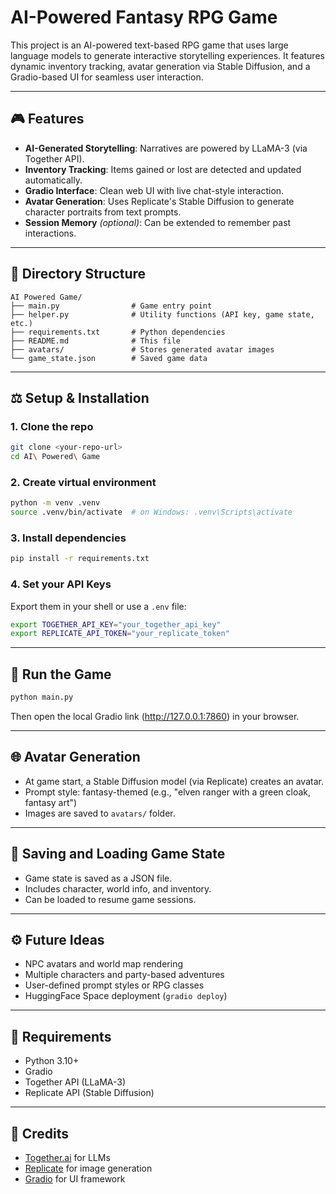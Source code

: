 # AI-Powered Fantasy RPG Game

This project is an AI-powered text-based RPG game that uses large language models to generate interactive storytelling experiences. It features dynamic inventory tracking, avatar generation via Stable Diffusion, and a Gradio-based UI for seamless user interaction.

---

## 🎮 Features

- **AI-Generated Storytelling**: Narratives are powered by LLaMA-3 (via Together API).
- **Inventory Tracking**: Items gained or lost are detected and updated automatically.
- **Gradio Interface**: Clean web UI with live chat-style interaction.
- **Avatar Generation**: Uses Replicate's Stable Diffusion to generate character portraits from text prompts.
- **Session Memory** *(optional)*: Can be extended to remember past interactions.

---

## 📂 Directory Structure

```
AI Powered Game/
├── main.py                # Game entry point
├── helper.py              # Utility functions (API key, game state, etc.)
├── requirements.txt       # Python dependencies
├── README.md              # This file
├── avatars/               # Stores generated avatar images
└── game_state.json        # Saved game data
```

---

## ⚖️ Setup & Installation

### 1. Clone the repo
```bash
git clone <your-repo-url>
cd AI\ Powered\ Game
```

### 2. Create virtual environment
```bash
python -m venv .venv
source .venv/bin/activate  # on Windows: .venv\Scripts\activate
```

### 3. Install dependencies
```bash
pip install -r requirements.txt
```

### 4. Set your API Keys
Export them in your shell or use a `.env` file:
```bash
export TOGETHER_API_KEY="your_together_api_key"
export REPLICATE_API_TOKEN="your_replicate_token"
```

---

## 🚀 Run the Game
```bash
python main.py
```
Then open the local Gradio link (http://127.0.0.1:7860) in your browser.

---

## 🌐 Avatar Generation
- At game start, a Stable Diffusion model (via Replicate) creates an avatar.
- Prompt style: fantasy-themed (e.g., "elven ranger with a green cloak, fantasy art")
- Images are saved to `avatars/` folder.

---

## 📃 Saving and Loading Game State
- Game state is saved as a JSON file.
- Includes character, world info, and inventory.
- Can be loaded to resume game sessions.

---

## ⚙️ Future Ideas
- NPC avatars and world map rendering
- Multiple characters and party-based adventures
- User-defined prompt styles or RPG classes
- HuggingFace Space deployment (`gradio deploy`)

---

## 📁 Requirements
- Python 3.10+
- Gradio
- Together API (LLaMA-3)
- Replicate API (Stable Diffusion)

---

## 📖 Credits
- [Together.ai](https://www.together.ai/) for LLMs
- [Replicate](https://replicate.com) for image generation
- [Gradio](https://gradio.app/) for UI framework

